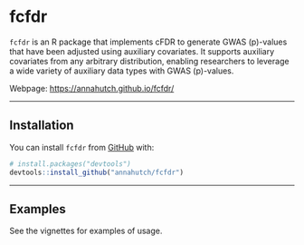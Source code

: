 
<!-- README.md is generated from README.Rmd. Please edit that file -->

# fcfdr

<!-- badges: start -->

<!-- badges: end -->

`fcfdr` is an R package that implements cFDR to generate GWAS
\(p\)-values that have been adjusted using auxiliary covariates. It
supports auxiliary covariates from any arbitrary distribution, enabling
researchers to leverage a wide variety of auxiliary data types with GWAS
\(p\)-values.

Webpage: <https://annahutch.github.io/fcfdr/>

-----

## Installation

You can install `fcfdr` from [GitHub](https://github.com/) with:

``` r
# install.packages("devtools")
devtools::install_github("annahutch/fcfdr")
```

-----

## Examples

See the vignettes for examples of usage.
